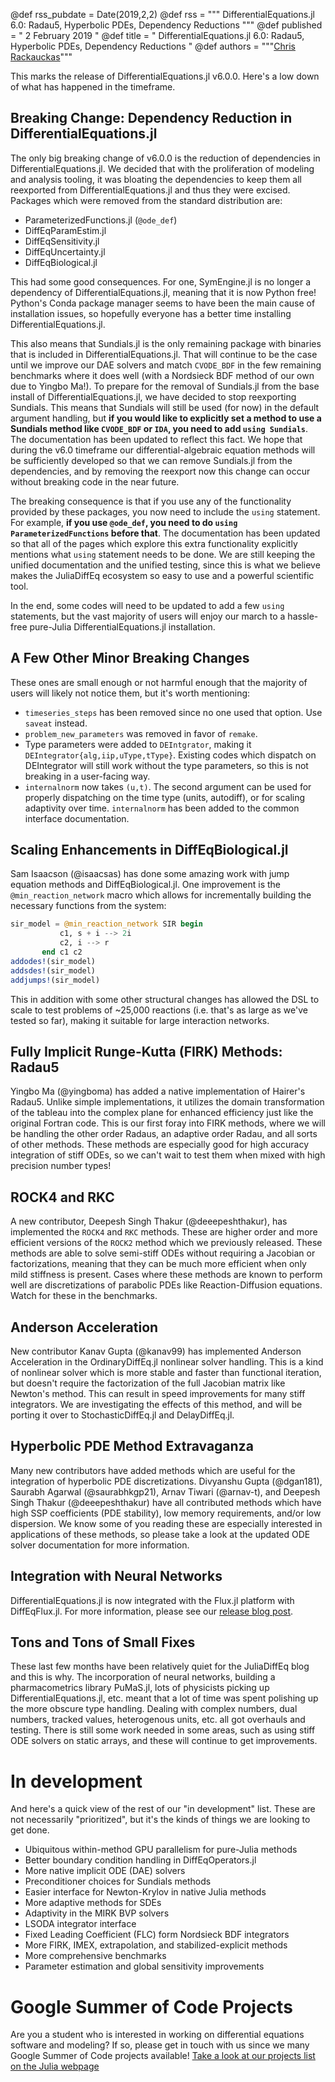 @def rss_pubdate = Date(2019,2,2)
@def rss = """ DifferentialEquations.jl 6.0: Radau5, Hyperbolic PDEs, Dependency Reductions """
@def published = " 2 February 2019  "
@def title = " DifferentialEquations.jl 6.0: Radau5, Hyperbolic PDEs, Dependency Reductions "
@def authors = """<a href="https://github.com/ChrisRackauckas">Chris Rackauckas</a>"""  

This marks the release of DifferentialEquations.jl v6.0.0. Here's a low down
of what has happened in the timeframe.

## Breaking Change: Dependency Reduction in DifferentialEquations.jl

The only big breaking change of v6.0.0 is the reduction of dependencies in
DifferentialEquations.jl. We decided that with the proliferation of modeling
and analysis tooling, it was bloating the dependencies to keep them all
reexported from DifferentialEquations.jl and thus they were excised. Packages
which were removed from the standard distribution are:

- ParameterizedFunctions.jl (`@ode_def`)
- DiffEqParamEstim.jl
- DiffEqSensitivity.jl
- DiffEqUncertainty.jl
- DiffEqBiological.jl

This had some good consequences. For one, SymEngine.jl is no longer a dependency
of DifferentialEquations.jl, meaning that it is now Python free! Python's Conda
package manager seems to have been the main cause of installation issues, so
hopefully everyone has a better time installing DifferentialEquations.jl.

This also means that Sundials.jl is the only remaining package with binaries that
is included in DifferentialEquations.jl. That will continue to be the case until
we improve our DAE solvers and match `CVODE_BDF` in the few remaining benchmarks
where it does well (with a Nordsieck BDF method of our own due to Yingbo Ma!).
To prepare for the removal of Sundials.jl from the base install of
DifferentialEquations.jl, we have decided to stop reexporting Sundials. This
means that Sundials will still be used (for now) in the default argument
handling, but **if you would like to explicitly set a method to use a Sundials
method like `CVODE_BDF` or `IDA`, you need to add `using Sundials`**. The
documentation has been updated to reflect this fact. We hope that during the
v6.0 timeframe our differential-algebraic equation methods will be sufficiently
developed so that we can remove Sundials.jl from the dependencies, and by
removing the reexport now this change can occur without breaking code in the
near future.

The breaking consequence is that if you use any of the functionality provided
by these packages, you now need to include the `using` statement. For example,
**if you use `@ode_def`, you need to do `using ParameterizedFunctions` before
that**. The documentation has been updated so that all of the pages which
explore this extra functionality explicitly mentions what `using` statement
needs to be done. We are still keeping the unified documentation and the unified
testing, since this is what we believe makes the JuliaDiffEq ecosystem so
easy to use and a powerful scientific tool.

In the end, some codes will need to be updated to add a few `using` statements,
but the vast majority of users will enjoy our march to a hassle-free pure-Julia
DifferentialEquations.jl installation.

## A Few Other Minor Breaking Changes

These ones are small enough or not harmful enough that the majority of users
will likely not notice them, but it's worth mentioning:

- `timeseries_steps` has been removed since no one used that option. Use `saveat`
  instead.
- `problem_new_parameters` was removed in favor of `remake`.
- Type parameters were added to `DEIntgrator`, making it
  `DEIntegrator{alg,iip,uType,tType}`. Existing codes which dispatch on
  DEIntegrator will still work without the type parameters, so this is not
  breaking in a user-facing way.
- `internalnorm` now takes `(u,t)`. The second argument can be used for
  properly dispatching on the time type (units, autodiff), or for scaling
  adaptivity over time. `internalnorm` has been added to the common
  interface documentation.

## Scaling Enhancements in DiffEqBiological.jl

Sam Isaacson (@isaacsas) has done some amazing work with jump equation methods
and DiffEqBiological.jl. One improvement is the `@min_reaction_network` macro
which allows for incrementally building the necessary functions from the system:

```julia
sir_model = @min_reaction_network SIR begin
           c1, s + i --> 2i
           c2, i --> r
       end c1 c2
addodes!(sir_model)
addsdes!(sir_model)
addjumps!(sir_model)
```

This in addition with some other structural changes has allowed the DSL to scale
to test problems of ~25,000 reactions (i.e. that's as large as we've tested so
far), making it suitable for large interaction networks.

## Fully Implicit Runge-Kutta (FIRK) Methods: Radau5

Yingbo Ma (@yingboma) has added a native implementation of Hairer's Radau5.
Unlike simple implementations, it utilizes the domain transformation of the
tableau into the complex plane for enhanced efficiency just like the original
Fortran code. This is our first foray into FIRK methods, where we will be
handling the other order Radaus, an adaptive order Radau, and all sorts of
other methods. These methods are especially good for high accuracy integration
of stiff ODEs, so we can't wait to test them when mixed with high precision
number types!

## ROCK4 and RKC

A new contributor, Deepesh Singh Thakur (@deeepeshthakur), has implemented the
`ROCK4` and `RKC` methods. These are higher order and more efficient versions
of the `ROCK2` method which we previously released. These methods are able to
solve semi-stiff ODEs without requiring a Jacobian or factorizations, meaning
that they can be much more efficient when only mild stiffness is present. Cases
where these methods are known to perform well are discretizations of parabolic
PDEs like Reaction-Diffusion equations. Watch for these in the benchmarks.

## Anderson Acceleration

New contributor Kanav Gupta (@kanav99) has implemented Anderson Acceleration
in the OrdinaryDiffEq.jl nonlinear solver handling. This is a kind of nonlinear
solver which is more stable and faster than functional iteration, but doesn't
require the factorization of the full Jacobian matrix like Newton's method. This
can result in speed improvements for many stiff integrators. We are investigating
the effects of this method, and will be porting it over to StochasticDiffEq.jl
and DelayDiffEq.jl.

## Hyperbolic PDE Method Extravaganza

Many new contributors have added methods which are useful for the integration
of hyperbolic PDE discretizations. Divyanshu Gupta (@dgan181), Saurabh Agarwal
(@saurabhkgp21), Arnav Tiwari (@arnav-t), and Deepesh Singh Thakur
(@deeepeshthakur) have all contributed methods which have high SSP coefficients
(PDE stability), low memory requirements, and/or low dispersion. We know some of
you reading these are especially interested in applications of these methods,
so please take a look at the updated ODE solver documentation for more
information.

## Integration with Neural Networks

DifferentialEquations.jl is now integrated with the Flux.jl platform with
DiffEqFlux.jl. For more information, please see our
[release blog post](https://sciml.ai/blog/2019/01/fluxdiffeq).

## Tons and Tons of Small Fixes

These last few months have been relatively quiet for the JuliaDiffEq blog and this
is why. The incorporation of neural networks, building a pharmacometrics library
PuMaS.jl, lots of physicists picking up DifferentialEquations.jl, etc. meant that
a lot of time was spent polishing up the more obscure type handling. Dealing with
complex numbers, dual numbers, tracked values, heterogenous units, etc. all got
overhauls and testing. There is still some work needed in some areas, such as
using stiff ODE solvers on static arrays, and these will continue to get
improvements.

# In development

And here's a quick view of the rest of our "in development" list. These are not
necessarily "prioritized", but it's the kinds of things we are looking to get
done.

- Ubiquitous within-method GPU parallelism for pure-Julia methods
- Better boundary condition handling in DiffEqOperators.jl
- More native implicit ODE (DAE) solvers
- Preconditioner choices for Sundials methods
- Easier interface for Newton-Krylov in native Julia methods
- More adaptive methods for SDEs
- Adaptivity in the MIRK BVP solvers
- LSODA integrator interface
- Fixed Leading Coefficient (FLC) form Nordsieck BDF integrators
- More FIRK, IMEX, extrapolation, and stabilized-explicit methods
- More comprehensive benchmarks
- Parameter estimation and global sensitivity improvements

# Google Summer of Code Projects

Are you a student who is interested in working on differential equations
software and modeling? If so, please get in touch with us since we many Google
Summer of Code projects available! [Take a look at our projects
list on the Julia webpage](https://sciml.ai/soc/projects/diffeq.html)

